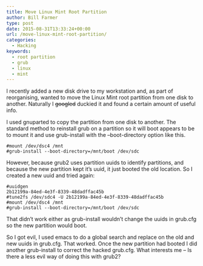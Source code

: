 ```yaml
---
title: Move Linux Mint Root Partition
author: Bill Farmer
type: post
date: 2015-08-31T13:33:24+00:00
url: /move-linux-mint-root-partition/
categories:
  - Hacking
keywords:
  - root partition
  - grub
  - linux
  - mint
---
```

I recently added a new disk drive to my workstation and, as part of reorganising, wanted to move the Linux Mint root partition from one disk to another. Naturally I ~~googled~~ duckied it and found a certain amount of useful info.

I used gnuparted to copy the partition from one disk to another. The standard method to reinstall grub on a partition so it will boot appears to be to mount it and use grub-install with the &#8211;boot-directory option like this.

```shell
#mount /dev/dsc4 /mnt
#grub-install --boot-directory=/mnt/boot /dev/sdc
```

However, because grub2 uses partition uuids to identify partitions, and because the new partition kept it&rsquo;s uuid, it just booted the old location. So I created a new uuid and tried again:

```shell
#uuidgen
2b12199a-84ed-4e3f-8339-48dadffac45b
#tune2fs /dev/sdc4 -U 2b12199a-84ed-4e3f-8339-48dadffac45b
#mount /dev/dsc4 /mnt
#grub-install --boot-directory=/mnt/boot /dev/sdc
```

That didn&rsquo;t work either as grub-install wouldn&rsquo;t change the uuids in grub.cfg so the new partition would boot.

So I got evil, I used emacs to do a global search and replace on the old and new uuids in grub.cfg. That worked. Once the new partition had booted I did another grub-install to correct the hacked grub.cfg. What interests me &#8211; Is there a less evil way of doing this with grub2?
